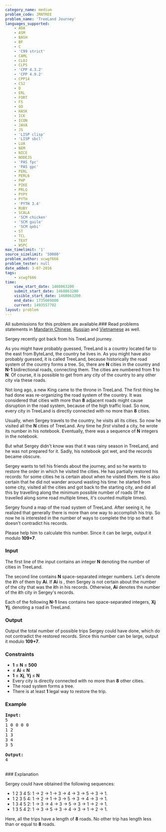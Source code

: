 ```yaml
---
category_name: medium
problem_code: JRNTREE
problem_name: 'TreeLand Journey'
languages_supported:
    - ADA
    - ASM
    - BASH
    - BF
    - C
    - 'C99 strict'
    - CAML
    - CLOJ
    - CLPS
    - 'CPP 4.3.2'
    - 'CPP 4.9.2'
    - CPP14
    - CS2
    - D
    - ERL
    - FORT
    - FS
    - GO
    - HASK
    - ICK
    - ICON
    - JAVA
    - JS
    - 'LISP clisp'
    - 'LISP sbcl'
    - LUA
    - NEM
    - NICE
    - NODEJS
    - 'PAS fpc'
    - 'PAS gpc'
    - PERL
    - PERL6
    - PHP
    - PIKE
    - PRLG
    - PYPY
    - PYTH
    - 'PYTH 3.4'
    - RUBY
    - SCALA
    - 'SCM chicken'
    - 'SCM guile'
    - 'SCM qobi'
    - ST
    - TCL
    - TEXT
    - WSPC
max_timelimit: '1'
source_sizelimit: '50000'
problem_author: xcwgf666
problem_tester: null
date_added: 3-07-2016
tags:
    - xcwgf666
time:
    view_start_date: 1468063200
    submit_start_date: 1468063200
    visible_start_date: 1468063200
    end_date: 1735669800
    current: 1493557702
layout: problem
---
```

All submissions for this problem are available.###  Read problems statements in [Mandarin Chinese](http://www.codechef.com/download/translated/SNCKFL16/mandarin/JRNTREE.pdf), [Russian](http://www.codechef.com/download/translated/SNCKFL16/russian/JRNTREE.pdf) and [Vietnamese](http://www.codechef.com/download/translated/SNCKFL16/vietnamese/JRNTREE.pdf) as well.

Sergey recently got back from his TreeLand journey.

As you might have probably guessed, TreeLand is a country located far to the east from ByteLand, the country he lives in. As you might have also probably guessed, it is called TreeLand, because historically the road system of the country forms a tree. So, there are **N** cities in the country and **N-1** bidirectional roads, connecting them. The cities are numbered from **1** to **N**. Of course, it is possible to get from any city of the country to any other city via these roads.

Not long ago, a new King came to the throne in TreeLand. The first thing he had done was re-organizing the road system of the country. It was considered that cities with more than **8** adjacent roads might cause disruption in the road system, because of the high traffic load. So now, every city in TreeLand is directly connected with no more than **8** cities.

Usually, when Sergey travels to the country, he visits all its cities. So now he visited all the **N** cities of TreeLand. Any time he _first_ visited a city, he wrote its number in his notebook. Eventually, there was a sequence of **N** integers in the notebook.

But what Sergey didn't know was that it was rainy season in TreeLand, and he was not prepared for it. Sadly, his notebook got wet, and the records became obscure.

Sergey wants to tell his friends about the journey, and so he wants to restore the order in which he visited the cities. He has partially restored his records: for some cities he is certain about when he visited them. He is also certain that he did not wander around wasting his time: he started from some city, visited all the cities and got back to the starting city, and did all this by travelling along the minimum possible number of roads (If he travelled along some road multiple times, it's counted multiple times).

Sergey found a map of the road system of TreeLand. After seeing it, he realized that generally there is more than one way to accomplish his trip. So now he is interested in the number of ways to complete the trip so that it doesn't contradict his records.

Please help him to calculate this number. Since it can be large, output it modulo **109+7**.

### Input

The first line of the input contains an integer **N** denoting the number of cities in TreeLand.

The second line contains **N** space-separated integer numbers. Let's denote the **i**th of them by **Ai**. If **Ai** is , then Sergey is not certain about the number of the city that was the **i**th in his records. Otherwise, **Ai** denotes the number of the **i**th city in Sergey's records.

Each of the following **N-1** lines contains two space-separated integers, **Xj Yj**, denoting a road in TreeLand.

### Output

Output the total number of possible trips Sergey could have done, which do not contradict the restored records. Since this number can be large, output it modulo **109+7**.

### Constraints

- **1** ≤ **N** ≤ **500**
- ≤ **Ai** ≤ **N**
- **1** ≤ **Xj**, **Yj** ≤ **N**
- Every city is directly connected with no more than **8** other cities.
- The road system forms a tree.
- There is at least **1** legal way to restore the trip.

### Example

<pre><b>Input:</b>
<tt>5
1 0 0 0 0
1 2
1 3
3 4
3 5</tt>

<b>Output:</b>
<tt>4</tt>

</pre>### Explanation
Sergey could have obtained the following sequences:

- 1 2 3 4 5: 1 -> 2 -> 1 -> 3 -> 4 -> 3 -> 5 -> 3 -> 1.
- 1 2 3 5 4: 1 -> 2 -> 1 -> 3 -> 5 -> 3 -> 4 -> 3 -> 1.
- 1 3 4 5 2: 1 -> 3 -> 4 -> 3 -> 5 -> 3 -> 1 -> 2 -> 1.
- 1 3 5 4 2: 1 -> 3 -> 5 -> 3 -> 4 -> 3 -> 1 -> 2 -> 1.

Here, all the trips have a length of **8** roads. No other trip has length less than or equal to **8** roads.
